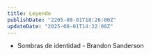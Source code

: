 ```yaml
---
title: Leyendo
publishDate: "2205-08-01T18:26:00Z"
updateDate: "2025-08-01T14:32:00Z"
---
```


- Sombras de identidad - Brandon Sanderson
